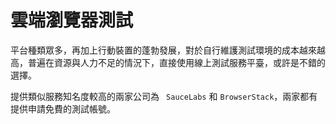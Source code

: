 # 雲端瀏覽器測試

平台種類眾多，再加上行動裝置的蓬勃發展，對於自行維護測試環境的成本越來越高，普遍在資源與人力不足的情況下，直接使用線上測試服務平臺，或許是不錯的選擇。

提供類似服務知名度較高的兩家公司為 ` SauceLabs` 和 `BrowserStack`，兩家都有提供申請免費的測試帳號。
